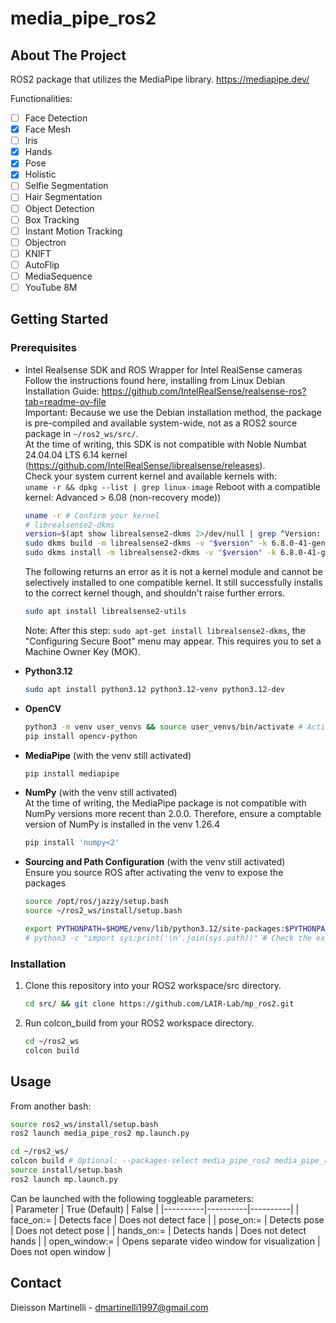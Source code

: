 # media_pipe_ros2
<!-- ABOUT THE PROJECT -->
## About The Project
ROS2 package that utilizes the MediaPipe library.
https://mediapipe.dev/

Functionalities:
- [ ] Face Detection
- [x] Face Mesh
- [ ] Iris
- [x] Hands
- [x] Pose
- [x] Holistic
- [ ] Selfie Segmentation
- [ ] Hair Segmentation
- [ ] Object Detection
- [ ] Box Tracking
- [ ] Instant Motion Tracking
- [ ] Objectron
- [ ] KNIFT
- [ ] AutoFlip
- [ ] MediaSequence
- [ ] YouTube 8M
<!-- GETTING STARTED -->
## Getting Started

### Prerequisites
* Intel Realsense SDK and ROS Wrapper for Intel RealSense cameras <br>
  Follow the instructions found here, installing from Linux Debian Installation Guide: https://github.com/IntelRealSense/realsense-ros?tab=readme-ov-file <br>
  Important: Because we use the Debian installation method, the package is pre-compiled and available system-wide, not as a ROS2 source package in ```~/ros2_ws/src/```. <br>
  At the time of writing, this SDK is not compatible with Noble Numbat 24.04.04 LTS 6.14 kernel (https://github.com/IntelRealSense/librealsense/releases). <br>
  Check your system current kernel and available kernels with: <br>
  ```uname -r && dpkg --list | grep linux-image```
  Reboot with a compatible kernel: Advanced > 6.08 (non-recovery mode))
  ```bash
  uname -r # Confirm your kernel
  # librealsense2-dkms
  version=$(apt show librealsense2-dkms 2>/dev/null | grep ^Version: | awk '{print $2}' | cut -d'-' -f1) # Dynamically extract and assign the librealsense-dkms version to variable "$version"
  sudo dkms build -m librealsense2-dkms -v "$version" -k 6.8.0-41-generic # Selectively build this version of librealsense2-dkms to this kernel
  sudo dkms install -m librealsense2-dkms -v "$version" -k 6.8.0-41-generic # And install
  ```
  
  The following returns an error as it is not a kernel module and cannot be selectively installed to one compatible kernel. It still successfully installs to the correct kernel though, and shouldn't raise further errors.
  ```bash
  sudo apt install librealsense2-utils
  ```
  
  Note: After this step: ```sudo apt-get install librealsense2-dkms```, the "Configuring Secure Boot" menu may appear. This requires you to set a Machine Owner Key (MOK).
  
* **Python3.12**
  ```bash
  sudo apt install python3.12 python3.12-venv python3.12-dev
  ```
  
* **OpenCV**
  ```bash
  python3 -m venv user_venvs && source user_venvs/bin/activate # Activate the venv
  pip install opencv-python
  ```
  
* **MediaPipe** (with the venv still activated)
  ```bash
  pip install mediapipe
  ```
  
* **NumPy** (with the venv still activated)
  <br>At the time of writing, the MediaPipe package is not compatible with NumPy versions more recent than 2.0.0. Therefore, ensure a comptable version of NumPy is installed in the venv 1.26.4 
  ```bash
  pip install 'numpy<2'
  ```
* **Sourcing and Path Configuration** (with the venv still activated)
  <br>Ensure you source ROS after activating the venv to expose the packages
  ```bash
  source /opt/ros/jazzy/setup.bash
  source ~/ros2_ws/install/setup.bash

  export PYTHONPATH=$HOME/venv/lib/python3.12/site-packages:$PYTHONPATH # Use PYTHONPATH to expose venv packages to ROS2
  # python3 -c "import sys;print('\n'.join(sys.path))" # Check the export worked
  ```
  
### Installation
1. Clone this repository into your ROS2 workspace/src directory.
   ```bash
   cd src/ && git clone https://github.com/LAIR-Lab/mp_ros2.git
   ``` 
3. Run colcon_build from your ROS2 workspace directory.
   ```bash
   cd ~/ros2_ws
   colcon build
   ```
<!-- USAGE EXAMPLES -->
## Usage
From another bash:
  ```bash
  source ros2_ws/install/setup.bash
  ros2 launch media_pipe_ros2 mp.launch.py
  ```
```bash
cd ~/ros2_ws/
colcon build # Optional: --packages-select media_pipe_ros2 media_pipe_ros2_msg realsense-ros
source install/setup.bash
ros2 launch mp.launch.py
```
Can be launched with the following toggleable parameters: <br>
| Parameter | True (Default) | False |
|----------|----------|----------|
| face_on:=   | Detects face | Does not detect face |
| pose_on:=  | Detects pose | Does not detect pose |
| hands_on:=  | Detects hands | Does not detect hands |
| open_window:=  | Opens separate video window for visualization | Does not open window |

<!-- CONTACT -->
## Contact

Dieisson Martinelli - dmartinelli1997@gmail.com
